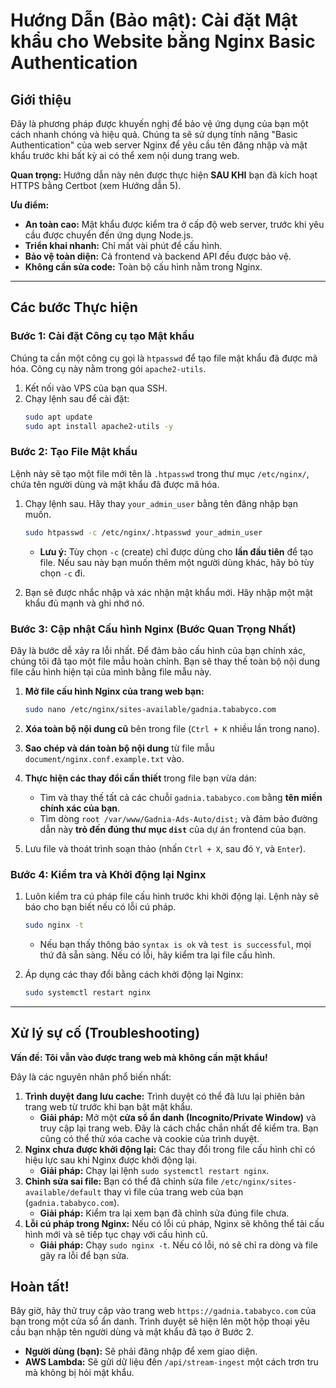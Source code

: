 # Hướng Dẫn (Bảo mật): Cài đặt Mật khẩu cho Website bằng Nginx Basic Authentication

## Giới thiệu

Đây là phương pháp được khuyến nghị để bảo vệ ứng dụng của bạn một cách nhanh chóng và hiệu quả. Chúng ta sẽ sử dụng tính năng "Basic Authentication" của web server Nginx để yêu cầu tên đăng nhập và mật khẩu trước khi bất kỳ ai có thể xem nội dung trang web.

**Quan trọng:** Hướng dẫn này nên được thực hiện **SAU KHI** bạn đã kích hoạt HTTPS bằng Certbot (xem Hướng dẫn 5).

**Ưu điểm:**
-   **An toàn cao:** Mật khẩu được kiểm tra ở cấp độ web server, trước khi yêu cầu được chuyển đến ứng dụng Node.js.
-   **Triển khai nhanh:** Chỉ mất vài phút để cấu hình.
-   **Bảo vệ toàn diện:** Cả frontend và backend API đều được bảo vệ.
-   **Không cần sửa code:** Toàn bộ cấu hình nằm trong Nginx.

---

## Các bước Thực hiện

### Bước 1: Cài đặt Công cụ tạo Mật khẩu

Chúng ta cần một công cụ gọi là `htpasswd` để tạo file mật khẩu đã được mã hóa. Công cụ này nằm trong gói `apache2-utils`.

1.  Kết nối vào VPS của bạn qua SSH.
2.  Chạy lệnh sau để cài đặt:
    ```bash
    sudo apt update
    sudo apt install apache2-utils -y
    ```

### Bước 2: Tạo File Mật khẩu

Lệnh này sẽ tạo một file mới tên là `.htpasswd` trong thư mục `/etc/nginx/`, chứa tên người dùng và mật khẩu đã được mã hóa.

1.  Chạy lệnh sau. Hãy thay `your_admin_user` bằng tên đăng nhập bạn muốn.
    ```bash
    sudo htpasswd -c /etc/nginx/.htpasswd your_admin_user
    ```
    -   **Lưu ý:** Tùy chọn `-c` (create) chỉ được dùng cho **lần đầu tiên** để tạo file. Nếu sau này bạn muốn thêm một người dùng khác, hãy bỏ tùy chọn `-c` đi.

2.  Bạn sẽ được nhắc nhập và xác nhận mật khẩu mới. Hãy nhập một mật khẩu đủ mạnh và ghi nhớ nó.

### Bước 3: Cập nhật Cấu hình Nginx (Bước Quan Trọng Nhất)

Đây là bước dễ xảy ra lỗi nhất. Để đảm bảo cấu hình của bạn chính xác, chúng tôi đã tạo một file mẫu hoàn chỉnh. Bạn sẽ thay thế toàn bộ nội dung file cấu hình hiện tại của mình bằng file mẫu này.

1.  **Mở file cấu hình Nginx của trang web bạn:**
    ```bash
    sudo nano /etc/nginx/sites-available/gadnia.tababyco.com
    ```
2.  **Xóa toàn bộ nội dung cũ** bên trong file (`Ctrl + K` nhiều lần trong nano).

3.  **Sao chép và dán toàn bộ nội dung** từ file mẫu `document/nginx.conf.example.txt` vào.

4.  **Thực hiện các thay đổi cần thiết** trong file bạn vừa dán:
    -   Tìm và thay thế tất cả các chuỗi `gadnia.tababyco.com` bằng **tên miền chính xác của bạn**.
    -   Tìm dòng `root /var/www/Gadnia-Ads-Auto/dist;` và đảm bảo đường dẫn này **trỏ đến đúng thư mục `dist`** của dự án frontend của bạn.

5.  Lưu file và thoát trình soạn thảo (nhấn `Ctrl + X`, sau đó `Y`, và `Enter`).

### Bước 4: Kiểm tra và Khởi động lại Nginx

1.  Luôn kiểm tra cú pháp file cấu hình trước khi khởi động lại. Lệnh này sẽ báo cho bạn biết nếu có lỗi cú pháp.
    ```bash
    sudo nginx -t
    ```
    -   Nếu bạn thấy thông báo `syntax is ok` và `test is successful`, mọi thứ đã sẵn sàng. Nếu có lỗi, hãy kiểm tra lại file cấu hình.

2.  Áp dụng các thay đổi bằng cách khởi động lại Nginx:
    ```bash
    sudo systemctl restart nginx
    ```

---

## Xử lý sự cố (Troubleshooting)

**Vấn đề: Tôi vẫn vào được trang web mà không cần mật khẩu!**

Đây là các nguyên nhân phổ biến nhất:

1.  **Trình duyệt đang lưu cache:** Trình duyệt có thể đã lưu lại phiên bản trang web từ trước khi bạn bật mật khẩu.
    -   **Giải pháp:** Mở một **cửa sổ ẩn danh (Incognito/Private Window)** và truy cập lại trang web. Đây là cách chắc chắn nhất để kiểm tra. Bạn cũng có thể thử xóa cache và cookie của trình duyệt.
2.  **Nginx chưa được khởi động lại:** Các thay đổi trong file cấu hình chỉ có hiệu lực sau khi Nginx được khởi động lại.
    -   **Giải pháp:** Chạy lại lệnh `sudo systemctl restart nginx`.
3.  **Chỉnh sửa sai file:** Bạn có thể đã chỉnh sửa file `/etc/nginx/sites-available/default` thay vì file của trang web của bạn (`gadnia.tababyco.com`).
    -   **Giải pháp:** Kiểm tra lại xem bạn đã chỉnh sửa đúng file chưa.
4.  **Lỗi cú pháp trong Nginx:** Nếu có lỗi cú pháp, Nginx sẽ không thể tải cấu hình mới và sẽ tiếp tục chạy với cấu hình cũ.
    -   **Giải pháp:** Chạy `sudo nginx -t`. Nếu có lỗi, nó sẽ chỉ ra dòng và file gây ra lỗi để bạn sửa.

## Hoàn tất!

Bây giờ, hãy thử truy cập vào trang web `https://gadnia.tababyco.com` của bạn trong một cửa sổ ẩn danh. Trình duyệt sẽ hiện lên một hộp thoại yêu cầu bạn nhập tên người dùng và mật khẩu đã tạo ở Bước 2.

-   **Người dùng (bạn):** Sẽ phải đăng nhập để xem giao diện.
-   **AWS Lambda:** Sẽ gửi dữ liệu đến `/api/stream-ingest` một cách trơn tru mà không bị hỏi mật khẩu.